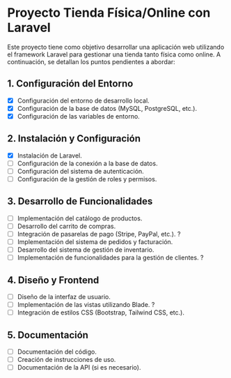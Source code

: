 # Proyecto Tienda Física/Online con Laravel

Este proyecto tiene como objetivo desarrollar una aplicación web utilizando el framework Laravel para gestionar una tienda tanto física como online. A continuación, se detallan los puntos pendientes a abordar:

## 1. Configuración del Entorno

- [x] Configuración del entorno de desarrollo local.
- [x] Configuración de la base de datos (MySQL, PostgreSQL, etc.).
- [x] Configuración de las variables de entorno.

## 2. Instalación y Configuración

- [x] Instalación de Laravel.
- [ ] Configuración de la conexión a la base de datos.
- [ ] Configuración del sistema de autenticación.
- [ ] Configuración de la gestión de roles y permisos.

## 3. Desarrollo de Funcionalidades

- [ ] Implementación del catálogo de productos.
- [ ] Desarrollo del carrito de compras.
- [ ] Integración de pasarelas de pago (Stripe, PayPal, etc.). ?
- [ ] Implementación del sistema de pedidos y facturación.
- [ ] Desarrollo del sistema de gestión de inventario.
- [ ] Implementación de funcionalidades para la gestión de clientes. ?

## 4. Diseño y Frontend

- [ ] Diseño de la interfaz de usuario.
- [ ] Implementación de las vistas utilizando Blade. ?
- [ ] Integración de estilos CSS (Bootstrap, Tailwind CSS, etc.).

## 5. Documentación

- [ ] Documentación del código.
- [ ] Creación de instrucciones de uso.
- [ ] Documentación de la API (si es necesario).
